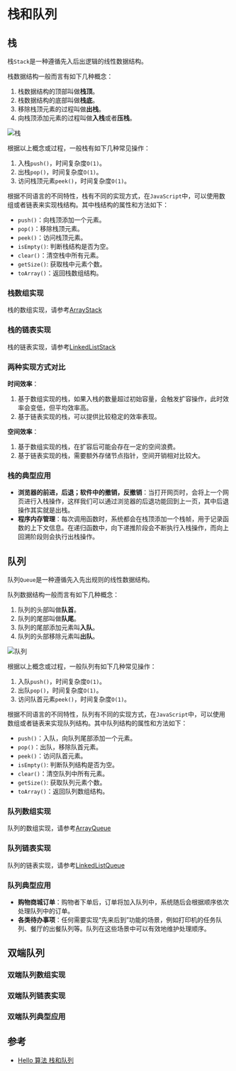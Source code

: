 # 栈和队列

## 栈
栈`Stack`是一种遵循先入后出逻辑的线性数据结构。

栈数据结构一般而言有如下几种概念：
1. 栈数据结构的顶部叫做**栈顶**。
2. 栈数据结构的底部叫做**栈底**。
3. 移除栈顶元素的过程叫做**出栈**。
4. 向栈顶添加元素的过程叫做**入栈**或者**压栈**。

![栈](https://www.hello-algo.com/chapter_stack_and_queue/stack.assets/stack_operations.png)

根据以上概念或过程，一般栈有如下几种常见操作：
1. 入栈`push()`，时间复杂度`O(1)`。
2. 出栈`pop()`，时间复杂度`O(1)`。
3. 访问栈顶元素`peek()`，时间复杂度`O(1)`。

根据不同语言的不同特性，栈有不同的实现方式，在`JavaScript`中，可以使用数组或者链表来实现栈结构。其中栈结构的属性和方法如下：
* `push()`：向栈顶添加一个元素。
* `pop()`：移除栈顶元素。
* `peek()`：访问栈顶元素。
* `isEmpty()`: 判断栈结构是否为空。
* `clear()`：清空栈中所有元素。
* `getSize()`: 获取栈中元素个数。
* `toArray()`：返回栈数组结构。

### 栈数组实现
栈的数组实现，请参考[ArrayStack](https://github.com/wangtunan/js-algorithm/blob/master/src/utils/arrayStack.js)

### 栈的链表实现
栈的链表实现，请参考[LinkedListStack](https://github.com/wangtunan/js-algorithm/blob/master/src/utils/linkedListStack.js)

### 两种实现方式对比
**时间效率**：
1. 基于数组实现的栈，如果入栈的数量超过初始容量，会触发扩容操作，此时效率会变低，但平均效率高。
2. 基于链表实现的栈，可以提供比较稳定的效率表现。

**空间效率**：
1. 基于数组实现的栈，在扩容后可能会存在一定的空间浪费。
2. 基于链表实现的栈，需要额外存储节点指针，空间开销相对比较大。

### 栈的典型应用
* **浏览器的前进，后退；软件中的撤销，反撤销**：当打开网页时，会将上一个网页进行入栈操作，这样我们可以通过浏览器的后退功能回到上一页，其中后退操作其实就是出栈。
* **程序内存管理**：每次调用函数时，系统都会在栈顶添加一个栈帧，用于记录函数的上下文信息。在递归函数中，向下递推阶段会不断执行入栈操作，而向上回溯阶段则会执行出栈操作。

## 队列
队列`Queue`是一种遵循先入先出规则的线性数据结构。

队列数据结构一般而言有如下几种概念：
1. 队列的头部叫做**队首**。
2. 队列的尾部叫做**队尾**。
3. 队列的尾部添加元素叫**入队**。
4. 队列的头部移除元素叫**出队**。

![队列](https://www.hello-algo.com/chapter_stack_and_queue/queue.assets/queue_operations.png)

根据以上概念或过程，一般队列有如下几种常见操作：
1. 入队`push()`，时间复杂度`O(1)`。
2. 出队`pop()`，时间复杂度`O(1)`。
3. 访问队首元素`peek()`，时间复杂度`O(1)`。

根据不同语言的不同特性，队列有不同的实现方式，在`JavaScript`中，可以使用数组或者链表来实现队列结构。其中队列结构的属性和方法如下：
* `push()`：入队，向队列尾部添加一个元素。
* `pop()`：出队，移除队首元素。
* `peek()`：访问队首元素。
* `isEmpty()`: 判断队列结构是否为空。
* `clear()`：清空队列中所有元素。
* `getSize()`: 获取队列元素个数。
* `toArray()`：返回队列数组结构。

### 队列数组实现
队列的数组实现，请参考[ArrayQueue](https://github.com/wangtunan/js-algorithm/blob/master/src/utils/arrayQueue.js)

### 队列链表实现
队列的链表实现，请参考[LinkedListQueue](https://github.com/wangtunan/js-algorithm/blob/master/src/utils/linkedListQueue.js)

### 队列典型应用
* **购物商城订单**：购物者下单后，订单将加入队列中，系统随后会根据顺序依次处理队列中的订单。
* **各类待办事项**：任何需要实现“先来后到”功能的场景，例如打印机的任务队列、餐厅的出餐队列等。队列在这些场景中可以有效地维护处理顺序。

## 双端队列

### 双端队列数组实现

### 双端队列链表实现

### 双端队列典型应用

## 参考
* [Hello 算法 栈和队列](https://www.hello-algo.com/chapter_stack_and_queue/)